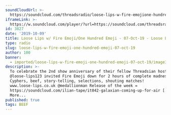 ```yaml
---
soundCloudUrl: >-
  https://soundcloud.com/threadsradio/loose-lips-w-fire-emojione-hundred-emoji-07-oct-19
iframeLink: >-
  https://w.soundcloud.com/player/?url=https://soundcloud.com/threadsradio/loose-lips-w-fire-emojione-hundred-emoji-07-oct-19&color=00aabb&auto_play=false&hide_related=false&show_comments=true&show_user=true&show_reposts=false
id: 3827
date: '2019-10-09'
title: Loose Lips w/ Fire Emoji/One Hundred Emoji - 07-Oct-19 - Loose Lips
type: radio
slug: loose-lips-w-fire-emoji-one-hundred-emoji-07-oct-19
author: 100
banner:
  - imported/loose-lips-w-fire-emoji-one-hundred-emoji-07-oct-19/image3827.jpeg
description: >-
  To celebrate the 2nd show anniversary of their fellow Threadsian hosts,
  @loose-lips123 invited Fire Emoji down for 2 hours of complete madness&#8230;
  Cyphers, beef, story-telling, selections, shouting matches!
  www.loose-lips.co.uk @medallionman Release of the week =
  https://soundcloud.com/ilian-tape/it042-galaxian-coming-up-for-air [...]Read
  More...
published: true
tags: BEEF
---
```

